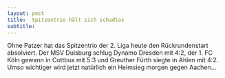 ```yaml
---
layout: post
title:  Spitzentrio hält sich schadlos
subtitle:  
---
```


Ohne Patzer hat das Spitzentrio der 2. Liga heute den Rückrundenstart absolviert. Der MSV Duisburg schlug Dynamo Dresden mit 4:2, der 1. FC Köln gewann in Cottbus mit 5:3 und Greuther Fürth siegte in Ahlen mit 4:2. Umso wichtiger wird jetzt natürlich ein Heimsieg morgen gegen Aachen...


